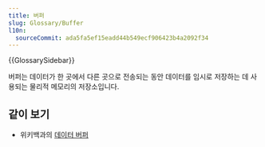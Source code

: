 ```yaml
---
title: 버퍼
slug: Glossary/Buffer
l10n:
  sourceCommit: ada5fa5ef15eadd44b549ecf906423b4a2092f34
---
```


{{GlossarySidebar}}

버퍼는 데이터가 한 곳에서 다른 곳으로 전송되는 동안 데이터를 임시로 저장하는 데 사용되는 물리적 메모리의 저장소입니다.

## 같이 보기

- 위키백과의 [데이터 버퍼](https://en.wikipedia.org/wiki/Data_buffer)
